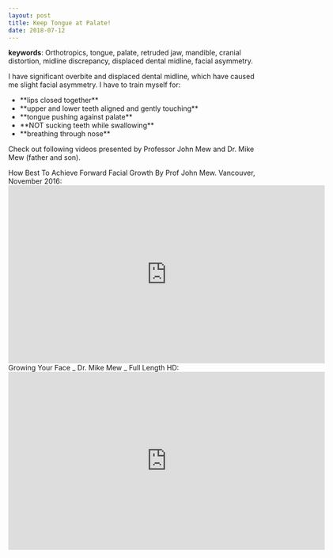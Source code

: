 ```yaml
---
layout: post
title: Keep Tongue at Palate!
date: 2018-07-12
---
```

**keywords**: Orthotropics, tongue, palate, retruded jaw, mandible, cranial distortion, midline discrepancy, displaced dental midline, facial asymmetry.


I have significant overbite and displaced dental midline, which have caused me slight facial asymmetry.
I have to train myself for:
<ul>
<li>**lips closed together**</li>
<li>**upper and lower teeth aligned and gently touching**</li>
<li>**tongue pushing against palate**</li>
<li>**NOT sucking teeth while swallowing**</li>
<li>**breathing through nose**</li>
</ul>

Check out following videos presented by Professor John Mew and Dr. Mike Mew (father and son).

<div>
How Best To Achieve Forward Facial Growth By Prof John Mew. Vancouver, November 2016:
<iframe id="ytplayer" type="text/html" width="640" height="360"
  src="https://www.youtube.com/embed/WhXPh5N5XN8?autoplay=1&origin=http://zhirshya.github.io"
  frameborder="0"></iframe>
</div>


<div>
Growing Your Face _ Dr. Mike Mew _ Full Length HD:
<iframe id="ytplayer" type="text/html" width="640" height="360"
  src="https://www.youtube.com/embed/TY3bIMRKil8?autoplay=1&origin=http://zhirshya.github.io"
  frameborder="0"></iframe>
</div>
